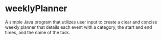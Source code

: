 # weeklyPlanner

A simple Java program that utilizes user input to create a clear and concise weekly planner that details each event with a category, the start and end times, and the name of the task.
